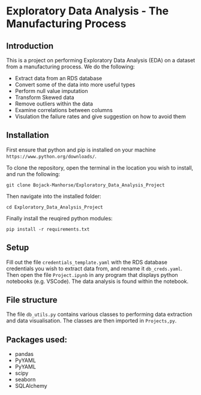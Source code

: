 # Exploratory Data Analysis - The Manufacturing Process

## Introduction

This is a project on performing Exploratory Data Analysis (EDA) on a dataset from a manufacturing process. We do the following:

- Extract data from an RDS database
- Convert some of the data into more useful types
- Perform null value imputation
- Transform Skewed data
- Remove outliers within the data
- Examine correlations between columns
- Visulation the failure rates and give suggestion on how to avoid them

## Installation

First ensure that python and pip is installed on your machine `https://www.python.org/downloads/`.

To clone the repository, open the terminal in the location you wish to install, and run the following:

```git clone Bojack-Manhorse/Exploratory_Data_Analysis_Project ```

Then navigate into the installed folder:

```cd Exploratory_Data_Analysis_Project ```

Finally install the reuqired python modules:

```pip install -r requirements.txt```

## Setup

Fill out the file `credentials_template.yaml` with the RDS database credentials you wish to extract data from, and rename it `db_creds.yaml`. Then open the file `Project.ipynb` in any program that displays python notebooks (e.g. VSCode). The data analysis is found within the notebook.

## File structure

The file `db_utils.py` contains various classes to performing data extraction and data visualisation. The classes are then imported in `Projects,py`.

## Packages used:

- pandas
- PyYAML
- PyYAML
- scipy
- seaborn
- SQLAlchemy